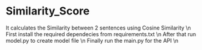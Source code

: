 # Similarity_Score
It calculates the Similarity between 2 sentences using Cosine Similarity \n
First install the required dependecies from requirements.txt \n
After that run model.py to create model file \n
Finally run the main.py for the API \n
